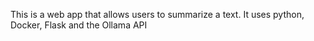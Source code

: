 This is a web app that allows users to summarize a text.
It uses python, Docker, Flask and the Ollama API
